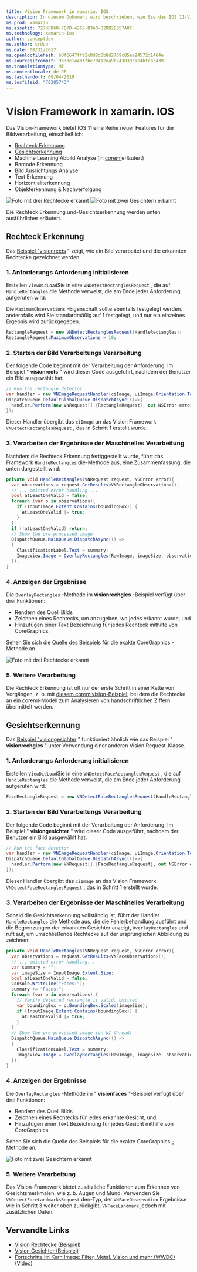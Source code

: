 ```yaml
---
title: Vision Framework in xamarin. IOS
description: In diesem Dokument wird beschrieben, wie Sie das IOS 11-Vision-Framework in xamarin. IOS verwenden. Insbesondere werden Rechteck Erkennung und Gesichtserkennung erläutert.
ms.prod: xamarin
ms.assetid: 7273ED68-7B7D-4252-B3A0-02DB2E357A8C
ms.technology: xamarin-ios
author: conceptdev
ms.author: crdun
ms.date: 08/31/2017
ms.openlocfilehash: b0f6647ff92c8d8d0b8d2769c85aa24572d1464e
ms.sourcegitcommit: 933de144d1fbe7d412e49b743839cae4bfcac439
ms.translationtype: MT
ms.contentlocale: de-DE
ms.lasthandoff: 09/04/2019
ms.locfileid: "70285743"
---
```

# <a name="vision-framework-in-xamarinios"></a>Vision Framework in xamarin. IOS

Das Vision-Framework bietet IOS 11 eine Reihe neuer Features für die Bildverarbeitung, einschließlich:

- [Rechteck Erkennung](#rectangles)
- [Gesichtserkennung](#faces)
- Machine Learning Abbild Analyse (in [coreml](~/ios/platform/introduction-to-ios11/coreml.md)erläutert)
- Barcode Erkennung
- Bild Ausrichtungs Analyse
- Text Erkennung
- Horizont aliterkennung
- Objekterkennung & Nachverfolgung

![Foto mit drei Rechtecke erkannt](vision-images/found-rectangles-tiny.png) ![Foto mit zwei Gesichtern erkannt](vision-images/xamarin-home-faces-tiny.png)

Die Rechteck Erkennung und-Gesichtserkennung werden unten ausführlicher erläutert.

<a name="rectangles" />

## <a name="rectangle-detection"></a>Rechteck Erkennung

Das [Beispiel "visionrects](https://docs.microsoft.com/samples/xamarin/ios-samples/ios11-visionrectangles) " zeigt, wie ein Bild verarbeitet und die erkannten Rechtecke gezeichnet werden.

### <a name="1-initialize-the-vision-request"></a>1. Anforderungs Anforderung initialisieren

Erstellen `ViewDidLoad`Sie in eine `VNDetectRectanglesRequest` , die auf `HandleRectangles` die Methode verweist, die am Ende jeder Anforderung aufgerufen wird:

Die `MaximumObservations` -Eigenschaft sollte ebenfalls festgelegt werden. andernfalls wird Sie standardmäßig auf 1 festgelegt, und nur ein einzelnes Ergebnis wird zurückgegeben.

```csharp
RectangleRequest = new VNDetectRectanglesRequest(HandleRectangles);
RectangleRequest.MaximumObservations = 10;
```

### <a name="2-start-the-vision-processing"></a>2. Starten der Bild Verarbeitungs Verarbeitung

Der folgende Code beginnt mit der Verarbeitung der Anforderung. Im Beispiel " **visionrects** " wird dieser Code ausgeführt, nachdem der Benutzer ein Bild ausgewählt hat:

```csharp
// Run the rectangle detector
var handler = new VNImageRequestHandler(ciImage, uiImage.Orientation.ToCGImagePropertyOrientation(), new VNImageOptions());
DispatchQueue.DefaultGlobalQueue.DispatchAsync(()=>{
  handler.Perform(new VNRequest[] {RectangleRequest}, out NSError error);
});
```

Dieser Handler übergibt das `ciImage` an das Vision Framework `VNDetectRectanglesRequest` , das in Schritt 1 erstellt wurde.

### <a name="3-handle-the-results-of-vision-processing"></a>3. Verarbeiten der Ergebnisse der Maschinelles Verarbeitung

Nachdem die Rechteck Erkennung fertiggestellt wurde, führt das Framework `HandleRectangles` die-Methode aus, eine Zusammenfassung, die unten dargestellt wird:

```csharp
private void HandleRectangles(VNRequest request, NSError error){
  var observations = request.GetResults<VNRectangleObservation>();
  // ... omitted error handling ...
  bool atLeastOneValid = false;
  foreach (var o in observations){
    if (InputImage.Extent.Contains(boundingBox)) {
      atLeastOneValid |= true;
    }
  }
  if (!atLeastOneValid) return;
  // Show the pre-processed image
  DispatchQueue.MainQueue.DispatchAsync(() =>
  {
    ClassificationLabel.Text = summary;
    ImageView.Image = OverlayRectangles(RawImage, imageSize, observations);
  });
}
```

### <a name="4-display-the-results"></a>4. Anzeigen der Ergebnisse

Die `OverlayRectangles` -Methode im **visionrechgles** -Beispiel verfügt über drei Funktionen:

- Rendern des Quell Bilds
- Zeichnen eines Rechtecks, um anzugeben, wo jedes erkannt wurde, und
- Hinzufügen einer Text Bezeichnung für jedes Rechteck mithilfe von CoreGraphics.

Sehen Sie sich die Quelle des Beispiels für die exakte CoreGraphics [-](https://docs.microsoft.com/samples/xamarin/ios-samples/ios11-visionrectangles) Methode an.

![Foto mit drei Rechtecke erkannt](vision-images/found-rectangles-phone-sml.png)

### <a name="5-further-processing"></a>5. Weitere Verarbeitung

Die Rechteck Erkennung ist oft nur der erste Schritt in einer Kette von Vorgängen, z. b. mit [diesem coremlvision-Beispiel](~/ios/platform/introduction-to-ios11/coreml.md#coremlvision), bei dem die Rechtecke an ein coreml-Modell zum Analysieren von handschriftlichen Ziffern übermittelt werden.


<a name="faces" />

## <a name="face-detection"></a>Gesichtserkennung

Das [Beispiel "visiongesichter](https://docs.microsoft.com/samples/xamarin/ios-samples/ios11-visionfaces) " funktioniert ähnlich wie das Beispiel " **visionrechgles** " unter Verwendung einer anderen Vision Request-Klasse.

### <a name="1-initialize-the-vision-request"></a>1. Anforderungs Anforderung initialisieren

Erstellen `ViewDidLoad`Sie in eine `VNDetectFaceRectanglesRequest` , die auf `HandleRectangles` die Methode verweist, die am Ende jeder Anforderung aufgerufen wird.

```csharp
FaceRectangleRequest = new VNDetectFaceRectanglesRequest(HandleRectangles);
```

### <a name="2-start-the-vision-processing"></a>2. Starten der Bild Verarbeitungs Verarbeitung

Der folgende Code beginnt mit der Verarbeitung der Anforderung. Im Beispiel " **visiongesichter** " wird dieser Code ausgeführt, nachdem der Benutzer ein Bild ausgewählt hat:

```csharp
// Run the face detector
var handler = new VNImageRequestHandler(ciImage, uiImage.Orientation.ToCGImagePropertyOrientation(), new VNImageOptions());
DispatchQueue.DefaultGlobalQueue.DispatchAsync(()=>{
  handler.Perform(new VNRequest[] {FaceRectangleRequest}, out NSError error);
});
```

Dieser Handler übergibt das `ciImage` an das Vision Framework `VNDetectFaceRectanglesRequest` , das in Schritt 1 erstellt wurde.

### <a name="3-handle-the-results-of-vision-processing"></a>3. Verarbeiten der Ergebnisse der Maschinelles Verarbeitung

Sobald die Gesichtserkennung vollständig ist, führt der Handler `HandleRectangles` die Methode aus, die die Fehlerbehandlung ausführt und die Begrenzungen der erkannten Gesichter anzeigt, `OverlayRectangles` und ruft auf, um umschließende Rechtecke auf der ursprünglichen Abbildung zu zeichnen:

```csharp
private void HandleRectangles(VNRequest request, NSError error){
  var observations = request.GetResults<VNFaceObservation>();
  // ... omitted error handling...
  var summary = "";
  var imageSize = InputImage.Extent.Size;
  bool atLeastOneValid = false;
  Console.WriteLine("Faces:");
  summary += "Faces:";
  foreach (var o in observations) {
    // Verify detected rectangle is valid. omitted
    var boundingBox = o.BoundingBox.Scaled(imageSize);
    if (InputImage.Extent.Contains(boundingBox)) {
      atLeastOneValid |= true;
    }
  }
  // Show the pre-processed image (on UI thread)
  DispatchQueue.MainQueue.DispatchAsync(() =>
  {
    ClassificationLabel.Text = summary;
    ImageView.Image = OverlayRectangles(RawImage, imageSize, observations);
  });
}
```

### <a name="4-display-the-results"></a>4. Anzeigen der Ergebnisse

Die `OverlayRectangles` -Methode im " **visionfaces** "-Beispiel verfügt über drei Funktionen:

- Rendern des Quell Bilds
- Zeichnen eines Rechtecks für jedes erkannte Gesicht, und
- Hinzufügen einer Text Bezeichnung für jedes Gesicht mithilfe von CoreGraphics.

Sehen Sie sich die Quelle des Beispiels für die exakte CoreGraphics [-](https://docs.microsoft.com/samples/xamarin/ios-samples/ios11-visionfaces) Methode an.

![Foto mit zwei Gesichtern erkannt](vision-images/found-faces-phone-sml.png)

### <a name="5-further-processing"></a>5. Weitere Verarbeitung

Das Vision-Framework bietet zusätzliche Funktionen zum Erkennen von Gesichtsmerkmalen, wie z. b. Augen und Mund. Verwenden Sie `VNDetectFaceLandmarksRequest` den-Typ, der `VNFaceObservation` Ergebnisse wie in Schritt 3 weiter oben zurückgibt, `VNFaceLandmark` jedoch mit zusätzlichen Daten.


## <a name="related-links"></a>Verwandte Links

- [Vision Rechtecke (Beispiel)](https://docs.microsoft.com/samples/xamarin/ios-samples/ios11-visionrectangles)
- [Vision Gesichter (Beispiel)](https://docs.microsoft.com/samples/xamarin/ios-samples/ios11-visionfaces)
- [Fortschritte im Kern Image: Filter, Metal, Vision und mehr (WWDC) (Video)](https://developer.apple.com/videos/play/wwdc2017/510/)
